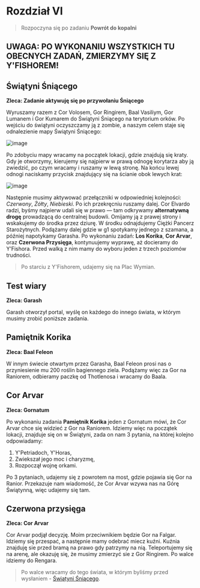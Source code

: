 # Rozdział VI
> Rozpoczyna się po zadaniu **Powrót do kopalni**

## UWAGA: PO WYKONANIU WSZYSTKICH TU OBECNYCH ZADAŃ, ZMIERZYMY SIĘ Z Y'FISHOREM!

## Świątyni Śniącego ##
**Zleca: Zadanie aktywuję się po przywołaniu Śniącego**

Wyruszamy razem z Cor Volosem, Gor Ringirem, Baal Vasiliym, Gor Lumanem i Gor Kumarem do Świątyni Śniącego na terytorium orków. Po wejściu do świątyni oczyszczamy ją z zombie, a naszym celem staje się odnalezienie mapy Świątyni Śniącego:

![image](https://github.com/user-attachments/assets/5c3d5668-cd37-48ec-a381-e72d4583e114)

Po zdobyciu mapy wracamy na początek lokacji, gdzie znajdują się kraty. Gdy je otworzymy, kierujemy się najpierw w prawą odnogę korytarza aby ją zwiedzić, po czym wracamy i ruszamy w lewą stronę. Na końcu lewej odnogi naciskamy przycisk znajdujący się na ścianie obok lewych krat:

![image](https://github.com/user-attachments/assets/0fbacb6b-5663-4c01-9771-cee9c0d51da7)

Następnie musimy aktywować przełączniki w odpowiedniej kolejności: *Czerwony*, *Żółty*, *Niebieski*. Po ich przekręcniu ruszamy dalej. Cor Elvardo radzi, byśmy najpierw udali się w prawo — tam odkrywamy **alternatywną drogę** prowadzącą do centralnej budowli. Omijamy ją z prawej strony i wskakujemy do środka przez dziurę. W środku odnajdujemy Ciężki Pancerz Starożytnych. Podążamy dalej gdzie w g1 spotykamy jednego z szamana, a później napotykamy Garasha. Po wykonaniu zadań: **Los Korika**, **Cor Arvar**, oraz **Czerwona Przysięga**, kontynuujemy wyprawę, aż docieramy do Y’Fishora. Przed walką z nim mamy do wyboru jeden z trzech poziomów trudności.

> Po starciu z Y'Fishorem, udajemy się na Plac Wymian.

## Test wiary ##
**Zleca: Garash**

Garash otworzył portal, wyślę on każdego do innego świata, w którym musimy zrobić poniższe zadania. 

## Pamiętnik Korika ##
**Zleca: Baal Feleon**

W innym świecie otwartym przez Garasha, Baal Feleon prosi nas o przyniesienie mu 200 roślin bagiennego ziela. Podążamy więc za Gor na Raniorem, odbieramy paczkę od Thotlenosa i wracamy do Baala.

## Cor Arvar ##
**Zleca: Gornatum**

Po wykonaniu zadania **Pamiętnik Korika** jeden z Gornatum mówi, że Cor Arvar chce się widzieć z Gor na Raniorem. Idziemy więc na początek lokacji, znajduje się on w Świątyni, zada on nam 3 pytania, na której kolejno odpowiadamy:

1. Y'Petriadoch, Y'Horas,
2. Zwiekszał jego moc i charyzmę,
3. Rozpoczął wojnę orkami.

Po 3 pytaniach, udajemy się z powrotem na most, gdzie pojawia się Gor na Ranior. Przekazuje nam wiadomość, że Cor Arvar wzywa nas na Górę Świątynną, więc udajemy się tam.

## Czerwona przysięga ##
**Zleca: Cor Arvar**

Cor Arvar podjął decyzję. Moim przeciwnikiem będzie Gor na Falgar. Idziemy się przespać, a następnie mamy odebrać miecz kuźni. Kuźnia znajduję sie przed bramą na prawo gdy patrzymy na nią. Teleportujemy się na arenę, ale okazuję się, że musimy zmierzyć sie z Gor Ringirem. Po walce idziemy do Rengara.

> Po walce wracamy do tego świata, w którym byliśmy przed wysłaniem - [Świątyni Śniącego](#Świątyni-Śniącego).
 
